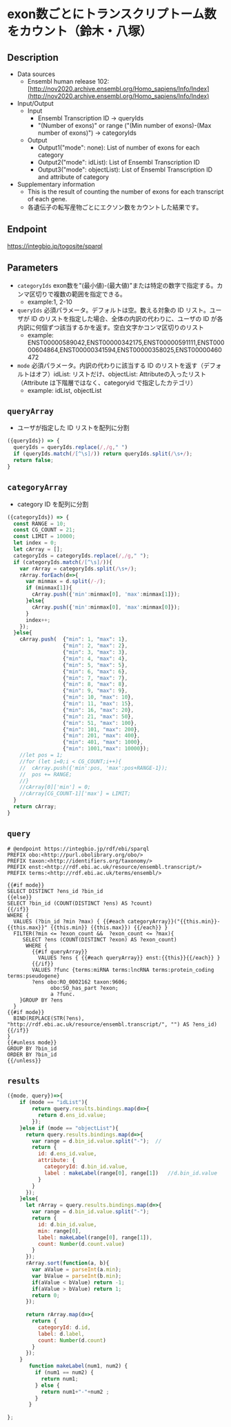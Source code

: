 # exon数ごとにトランスクリプトーム数をカウント（鈴木・八塚）

## Description

- Data sources
    - Ensembl human release 102: [http://nov2020.archive.ensembl.org/Homo_sapiens/Info/Index](http://nov2020.archive.ensembl.org/Homo_sapiens/Info/Index)
- Input/Output
    -  Input
        - Ensembl Transcription ID -> queryIds
        - "(Number of exons)" or range ("(Min number of exons)-(Max number of exons)") -> categoryIds
    - Output
        - Output1("mode": none): List of number of exons for each category
        - Output2("mode": idList): List of Ensembl Transcription ID
        - Output3("mode": objectList): List of Ensembl Transcription ID and attribute of category
- Supplementary information
    - This is the result of counting the number of exons for each transcript of each gene.
    - 各遺伝子の転写産物ごとにエクソン数をカウントした結果です。
        
## Endpoint

https://integbio.jp/togosite/sparql

## Parameters

* `categoryIds` exon数を"(最小値)-(最大値)"または特定の数字で指定する。カンマ区切りで複数の範囲を指定できる。
  * example:1, 2-10
* `queryIds` 必須パラメータ。デフォルトは空。数える対象の ID リスト。ユーザが ID のリストを指定した場合、全体の内訳の代わりに、ユーザの ID が各内訳に何個ずつ該当するかを返す。空白文字かコンマ区切りのリスト
  * example: ENST00000589042,ENST00000342175,ENST00000591111,ENST00000604864,ENST00000341594,ENST00000358025,ENST00000460472
* `mode` 必須パラメータ。内訳の代わりに該当する ID のリストを返す（デフォルトはオフ）idList: リストだけ、objectList: Attributeの入ったリスト（Attribute は下階層ではなく、categoryid で指定したカテゴリ）
  * example: idList, objectList

## `queryArray`
- ユーザが指定した ID リストを配列に分割

```javascript
({queryIds}) => {
  queryIds = queryIds.replace(/,/g," ")
  if (queryIds.match(/[^\s]/)) return queryIds.split(/\s+/);
  return false;
}
```

## `categoryArray`

- category ID を配列に分割

```javascript
({categoryIds}) => {
  const RANGE = 10;
  const CG_COUNT = 21;
  const LIMIT = 10000;
  let index = 0;
  let cArray = [];
  categoryIds = categoryIds.replace(/,/g," ");
  if (categoryIds.match(/[^\s]/)){
    var rArray = categoryIds.split(/\s+/);
    rArray.forEach(d=>{
      var minmax = d.split(/-/);
      if (minmax[1]){
        cArray.push({'min':minmax[0], 'max':minmax[1]});
      }else{
        cArray.push({'min':minmax[0], 'max':minmax[0]});
      }
      index++;
    });
  }else{
    cArray.push(  {"min": 1, "max": 1},
                  {"min": 2, "max": 2},
                  {"min": 3, "max": 3},
                  {"min": 4, "max": 4},
                  {"min": 5, "max": 5},
                  {"min": 6, "max": 6},
                  {"min": 7, "max": 7},
                  {"min": 8, "max": 8},
                  {"min": 9, "max": 9},
                  {"min": 10, "max": 10},
                  {"min": 11, "max": 15},
                  {"min": 16, "max": 20},
                  {"min": 21, "max": 50},
                  {"min": 51, "max": 100},
                  {"min": 101, "max": 200},
                  {"min": 201, "max": 400},
                  {"min": 401, "max": 1000},
                  {"min": 1001,"max": 10000});
    //let pos = 1;
    //for (let i=0;i < CG_COUNT;i++){
    //  cArray.push({'min':pos, 'max':pos+RANGE-1});
    //  pos += RANGE;
    //}
    //cArray[0]['min'] = 0;
    //cArray[CG_COUNT-1]['max'] = LIMIT;
  }
  return cArray;
}
```

## `query`
```sparql
# @endpoint https://integbio.jp/rdf/ebi/sparql
PREFIX obo:<http://purl.obolibrary.org/obo/>
PREFIX taxon:<http://identifiers.org/taxonomy/>
PREFIX enst:<http://rdf.ebi.ac.uk/resource/ensembl.transcript/>
PREFIX terms:<http://rdf.ebi.ac.uk/terms/ensembl/>

{{#if mode}}
SELECT DISTINCT ?ens_id ?bin_id
{{else}}
SELECT ?bin_id (COUNT(DISTINCT ?ens) AS ?count)
{{/if}}       
WHERE {
  VALUES (?bin_id ?min ?max) { {{#each categoryArray}}("{{this.min}}-{{this.max}}" {{this.min}} {{this.max}}) {{/each}} }
  FILTER(?min <= ?exon_count &&  ?exon_count <= ?max){
     SELECT ?ens (COUNT(DISTINCT ?exon) AS ?exon_count)
      WHERE {
        {{#if queryArray}}
          VALUES ?ens { {{#each queryArray}} enst:{{this}}{{/each}} }
        {{/if}}
        VALUES ?func {terms:miRNA terms:lncRNA terms:protein_coding terms:pseudogene}
        ?ens obo:RO_0002162 taxon:9606;
              obo:SO_has_part ?exon;
              a ?func.
    }GROUP BY ?ens
  }
{{#if mode}}
  BIND(REPLACE(STR(?ens), "http://rdf.ebi.ac.uk/resource/ensembl.transcript/", "") AS ?ens_id)
{{/if}}  
}
{{#unless mode}}
GROUP BY ?bin_id
ORDER BY ?bin_id
{{/unless}}
```

## `results`

```javascript
({mode, query})=>{
    if (mode == "idList"){
        return query.results.bindings.map(d=>{
          return d.ens_id.value;
        });
    }else if (mode == "objectList"){
      return query.results.bindings.map(d=>{
        var range = d.bin_id.value.split("-");  //
        return {
          id: d.ens_id.value, 
          attribute: {
            categoryId: d.bin_id.value, 
            label : makeLabel(range[0], range[1])   //d.bin_id.value
          }
        }
      });
    }else{
      let rArray = query.results.bindings.map(d=>{
        var range = d.bin_id.value.split("-");
        return {
          id: d.bin_id.value,
          min: range[0],
          label: makeLabel(range[0], range[1]),
          count: Number(d.count.value)
        }
      });
      rArray.sort(function(a, b){
        var aValue = parseInt(a.min);
        var bValue = parseInt(b.min);
        if(aValue < bValue) return -1;
    	if(aValue > bValue) return 1;
    	return 0;
      });
      
      return rArray.map(d=>{
        return {
          categoryId: d.id,
          label: d.label,
          count: Number(d.count)
        }
      });
    }
       function makeLabel(num1, num2) {
         if (num1 == num2) {
           return num1;
         } else {
           return num1+"-"+num2 ;
         }
       }
    
};	
```